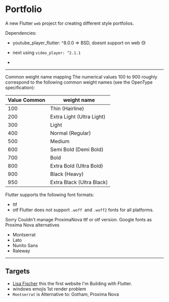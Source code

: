 # Portfolio

<!-- 
[![Flutter Responsive](https://img.shields.io/badge/flutter-responsive-brightgreen.svg?style=flat-square)](https://github.com/Codelessly/ResponsiveFramework) -->

A new Flutter ``web`` project for creating different style portfolios.

Dependencies:

- youtube_player_flutter: ^8.0.0 => BSD, doesnt support on web 😓
- next using `video_player: ^2.1.1`
  
- 



---------
Common weight name mapping
The numerical values 100 to 900 roughly correspond to the following common weight names (see the OpenType specification):


|Value	Common | weight name |
|----|---------|
|100 |	Thin (Hairline) |
|200 |	Extra Light (Ultra Light) |
|300 |	Light |
|400 |	Normal (Regular) |
|500 |	Medium |
|600 |	Semi Bold (Demi Bold) |
|700 |	Bold |
|800 | Extra Bold (Ultra Bold) |
|900 | Black (Heavy) |
|950| Extra Black (Ultra Black) |

Flutter supports the following font formats:

* ttf
* otf
Flutter does not support ``.woff ``and ``.woff2`` fonts for all platforms.

Sorry Couldn't manage ProximaNova ttf or otf version. Google fonts as Proxima Nova alternatives

- Montserrat
- Lato
- Nunito Sans
- Raleway



-----------


## Targets

 -  [Lisa Fischer](http://www.lisasuefischer.com/)
   this the first website I'm Building with Flutter.  
  - windows emojis 1st render problem
  - ``Montserrat`` is Alternative to: Gotham, Proxima Nova
  
